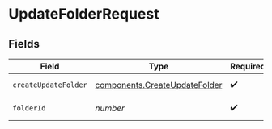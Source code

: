 # UpdateFolderRequest


## Fields

| Field                                                                          | Type                                                                           | Required                                                                       | Description                                                                    |
| ------------------------------------------------------------------------------ | ------------------------------------------------------------------------------ | ------------------------------------------------------------------------------ | ------------------------------------------------------------------------------ |
| `createUpdateFolder`                                                           | [components.CreateUpdateFolder](../../models/components/createupdatefolder.md) | :heavy_check_mark:                                                             | Name of the folder                                                             |
| `folderId`                                                                     | *number*                                                                       | :heavy_check_mark:                                                             | Id of the folder                                                               |